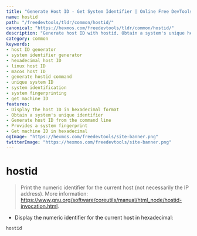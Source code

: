 ```yaml
---
title: "Generate Host ID - Get System Identifier | Online Free DevTools by Hexmos"
name: hostid
path: "/freedevtools/tldr/common/hostid/"
canonical: "https://hexmos.com/freedevtools/tldr/common/hostid/"
description: "Generate host ID with hostid. Obtain a system's unique hexadecimal identifier for licensing, system monitoring, and network configuration. Free online tool, no registration required."
category: common
keywords:
- host ID generator
- system identifier generator
- hexadecimal host ID
- linux host ID
- macos host ID
- generate hostid command
- unique system ID
- system identification
- system fingerprinting
- get machine ID
features:
- Display the host ID in hexadecimal format
- Obtain a system's unique identifier
- Generate host ID from the command line
- Provides a system fingerprint
- Get machine ID in hexadecimal
ogImage: "https://hexmos.com/freedevtools/site-banner.png"
twitterImage: "https://hexmos.com/freedevtools/site-banner.png"
---
```


# hostid

> Print the numeric identifier for the current host (not necessarily the IP address).
> More information: <https://www.gnu.org/software/coreutils/manual/html_node/hostid-invocation.html>.

- Display the numeric identifier for the current host in hexadecimal:

`hostid`
